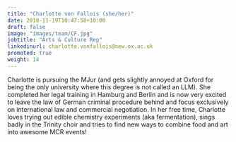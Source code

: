 ```yaml
---
title: "Charlotte von Fallois (she/her)"
date: 2018-11-19T10:47:58+10:00
draft: false
image: "images/team/CF.jpg"
jobtitle: "Arts & Culture Rep"
linkedinurl: charlotte.vonfallois@new.ox.ac.uk
promoted: true
weight: 14
---
```


Charlotte is pursuing the MJur (and gets slightly annoyed at Oxford for being the only university where this degree is not called an LLM). She completed her legal training in Hamburg and Berlin and is now very excited to leave the law of German criminal procedure behind and focus exclusively on international law and commercial negotiation. In her free time, Charlotte loves trying out edible chemistry experiments (aka fermentation), sings badly in the Trinity choir and tries to find new ways to combine food and art into awesome MCR events!
